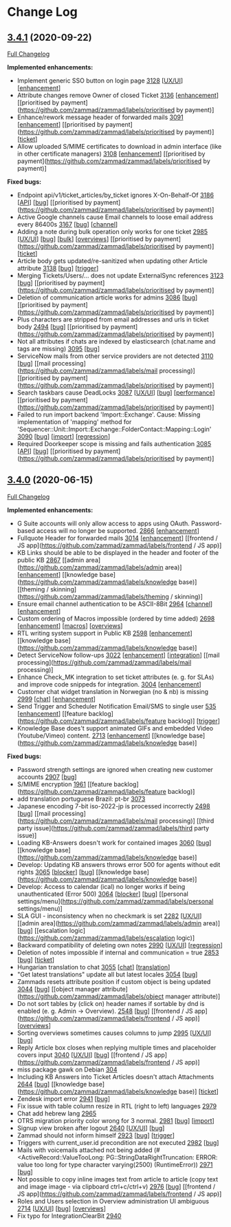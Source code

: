 # Change Log

## [3.4.1](https://github.com/zammad/zammad/tree/3.4.1) (2020-09-22)
[Full Changelog](https://github.com/zammad/zammad/compare/3.4.0...3.4.1)

**Implemented enhancements:**
- Implement generic SSO button on login page [3128](https://github.com/zammad/zammad/issues/3128) [[UX/UI](https://github.com/zammad/zammad/labels/UX/UI)] [[enhancement](https://github.com/zammad/zammad/labels/enhancement)]
- Attribute changes remove Owner of closed Ticket [3136](https://github.com/zammad/zammad/issues/3136) [[enhancement](https://github.com/zammad/zammad/labels/enhancement)] [[prioritised by payment](https://github.com/zammad/zammad/labels/prioritised by payment)]
- Enhance/rework message header of forwarded mails [3091](https://github.com/zammad/zammad/issues/3091) [[enhancement](https://github.com/zammad/zammad/labels/enhancement)] [[prioritised by payment](https://github.com/zammad/zammad/labels/prioritised by payment)] [[ticket](https://github.com/zammad/zammad/labels/ticket)]
- Allow uploaded S/MIME certificates to download in admin interface (like in other certificate managers) [3108](https://github.com/zammad/zammad/issues/3108) [[enhancement](https://github.com/zammad/zammad/labels/enhancement)] [[prioritised by payment](https://github.com/zammad/zammad/labels/prioritised by payment)]

**Fixed bugs:**
- Endpoint api/v1/ticket_articles/by_ticket ignores X-On-Behalf-Of  [3186](https://github.com/zammad/zammad/issues/3186) [[API](https://github.com/zammad/zammad/labels/API)] [[bug](https://github.com/zammad/zammad/labels/bug)] [[prioritised by payment](https://github.com/zammad/zammad/labels/prioritised by payment)]
- Active Google channels cause Email channels to loose email address every 86400s [3167](https://github.com/zammad/zammad/issues/3167) [[bug](https://github.com/zammad/zammad/labels/bug)] [[channel](https://github.com/zammad/zammad/labels/channel)]
- Adding a note during bulk operation only works for one ticket [2985](https://github.com/zammad/zammad/issues/2985) [[UX/UI](https://github.com/zammad/zammad/labels/UX/UI)] [[bug](https://github.com/zammad/zammad/labels/bug)] [[bulk](https://github.com/zammad/zammad/labels/bulk)] [[overviews](https://github.com/zammad/zammad/labels/overviews)] [[prioritised by payment](https://github.com/zammad/zammad/labels/prioritised by payment)] [[ticket](https://github.com/zammad/zammad/labels/ticket)]
- Article body gets updated/re-sanitized when updating other Article attribute [3138](https://github.com/zammad/zammad/issues/3138) [[bug](https://github.com/zammad/zammad/labels/bug)] [[trigger](https://github.com/zammad/zammad/labels/trigger)]
- Merging Tickets/Users/... does not update ExternalSync references [3123](https://github.com/zammad/zammad/issues/3123) [[bug](https://github.com/zammad/zammad/labels/bug)] [[prioritised by payment](https://github.com/zammad/zammad/labels/prioritised by payment)]
- Deletion of communication article works for admins [3086](https://github.com/zammad/zammad/issues/3086) [[bug](https://github.com/zammad/zammad/labels/bug)] [[prioritised by payment](https://github.com/zammad/zammad/labels/prioritised by payment)]
- Plus characters are stripped from email addresses and urls in ticket body [2494](https://github.com/zammad/zammad/issues/2494) [[bug](https://github.com/zammad/zammad/labels/bug)] [[prioritised by payment](https://github.com/zammad/zammad/labels/prioritised by payment)]
- Not all attributes if chats are indexed by elasticsearch (chat.name and tags are missing) [3095](https://github.com/zammad/zammad/issues/3095) [[bug](https://github.com/zammad/zammad/labels/bug)]
- ServiceNow mails from other service providers are not detected [3110](https://github.com/zammad/zammad/issues/3110) [[bug](https://github.com/zammad/zammad/labels/bug)] [[mail processing](https://github.com/zammad/zammad/labels/mail processing)] [[prioritised by payment](https://github.com/zammad/zammad/labels/prioritised by payment)]
- Search taskbars cause DeadLocks [3087](https://github.com/zammad/zammad/issues/3087) [[UX/UI](https://github.com/zammad/zammad/labels/UX/UI)] [[bug](https://github.com/zammad/zammad/labels/bug)] [[performance](https://github.com/zammad/zammad/labels/performance)] [[prioritised by payment](https://github.com/zammad/zammad/labels/prioritised by payment)]
- Failed to run import backend 'Import::Exchange'. Cause: Missing implementation of 'mapping' method for 'Sequencer::Unit::Import::Exchange::FolderContact::Mapping::Login' [3090](https://github.com/zammad/zammad/issues/3090) [[bug](https://github.com/zammad/zammad/labels/bug)] [[import](https://github.com/zammad/zammad/labels/import)] [[regression](https://github.com/zammad/zammad/labels/regression)]
- Required Doorkeeper scope is missing and fails authentication [3085](https://github.com/zammad/zammad/issues/3085) [[API](https://github.com/zammad/zammad/labels/API)] [[bug](https://github.com/zammad/zammad/labels/bug)] [[prioritised by payment](https://github.com/zammad/zammad/labels/prioritised by payment)]


## [3.4.0](https://github.com/zammad/zammad/tree/3.4.0) (2020-06-15)
[Full Changelog](https://github.com/zammad/zammad/compare/3.3.0...3.4.0)

**Implemented enhancements:**
- G Suite accounts will only allow access to apps using OAuth. Password-based access will no longer be supported. [2866](https://github.com/zammad/zammad/issues/2866) [[enhancement](https://github.com/zammad/zammad/labels/enhancement)]
- Fullquote Header for forwarded mails [3014](https://github.com/zammad/zammad/pull/3014) [[enhancement](https://github.com/zammad/zammad/labels/enhancement)] [[frontend / JS app](https://github.com/zammad/zammad/labels/frontend / JS app)]
- KB Links should be able to be displayed in the header and footer of the public KB [2867](https://github.com/zammad/zammad/issues/2867) [[admin area](https://github.com/zammad/zammad/labels/admin area)] [[enhancement](https://github.com/zammad/zammad/labels/enhancement)] [[knowledge base](https://github.com/zammad/zammad/labels/knowledge base)] [[theming / skinning](https://github.com/zammad/zammad/labels/theming / skinning)]
- Ensure email channel authentication to be ASCII-8Bit [2964](https://github.com/zammad/zammad/issues/2964) [[channel](https://github.com/zammad/zammad/labels/channel)] [[enhancement](https://github.com/zammad/zammad/labels/enhancement)]
- Custom ordering of Macros impossible (ordered by time added) [2698](https://github.com/zammad/zammad/issues/2698) [[enhancement](https://github.com/zammad/zammad/labels/enhancement)] [[macros](https://github.com/zammad/zammad/labels/macros)] [[overviews](https://github.com/zammad/zammad/labels/overviews)]
- RTL writing system support in Public KB [2598](https://github.com/zammad/zammad/issues/2598) [[enhancement](https://github.com/zammad/zammad/labels/enhancement)] [[knowledge base](https://github.com/zammad/zammad/labels/knowledge base)]
- Detect ServiceNow follow-ups [3022](https://github.com/zammad/zammad/issues/3022) [[enhancement](https://github.com/zammad/zammad/labels/enhancement)] [[integration](https://github.com/zammad/zammad/labels/integration)] [[mail processing](https://github.com/zammad/zammad/labels/mail processing)]
- Enhance Check_MK integration to set ticket attributes (e. g. for SLAs) and improve code snippeds for integration. [3004](https://github.com/zammad/zammad/issues/3004) [[enhancement](https://github.com/zammad/zammad/labels/enhancement)]
- Customer chat widget translation in Norwegian (no & nb) is missing [2999](https://github.com/zammad/zammad/issues/2999) [[chat](https://github.com/zammad/zammad/labels/chat)] [[enhancement](https://github.com/zammad/zammad/labels/enhancement)]
- Send Trigger and Scheduler Notification Email/SMS to single user [535](https://github.com/zammad/zammad/issues/535) [[enhancement](https://github.com/zammad/zammad/labels/enhancement)] [[feature backlog](https://github.com/zammad/zammad/labels/feature backlog)] [[trigger](https://github.com/zammad/zammad/labels/trigger)]
- Knowledge Base does't support animated GIFs and embedded Video (Youtube/Vimeo) content. [2713](https://github.com/zammad/zammad/issues/2713) [[enhancement](https://github.com/zammad/zammad/labels/enhancement)] [[knowledge base](https://github.com/zammad/zammad/labels/knowledge base)]

**Fixed bugs:**
- Password strength settings are ignored when creating new customer accounts [2907](https://github.com/zammad/zammad/issues/2907) [[bug](https://github.com/zammad/zammad/labels/bug)]
- S/MIME encryption [1961](https://github.com/zammad/zammad/issues/1961) [[feature backlog](https://github.com/zammad/zammad/labels/feature backlog)]
- add translation portuguese Brazil: pt-br [3073](https://github.com/zammad/zammad/pull/3073)
- Japanese encoding 7-bit iso-2022-jp is processed incorrectly [2498](https://github.com/zammad/zammad/issues/2498) [[bug](https://github.com/zammad/zammad/labels/bug)] [[mail processing](https://github.com/zammad/zammad/labels/mail processing)] [[third party issue](https://github.com/zammad/zammad/labels/third party issue)]
- Loading KB-Answers doesn't work for contained images [3060](https://github.com/zammad/zammad/issues/3060) [[bug](https://github.com/zammad/zammad/labels/bug)] [[knowledge base](https://github.com/zammad/zammad/labels/knowledge base)]
- Develop: Updating KB answers throws error 500 for agents without edit rights [3065](https://github.com/zammad/zammad/issues/3065) [[blocker](https://github.com/zammad/zammad/labels/blocker)] [[bug](https://github.com/zammad/zammad/labels/bug)] [[knowledge base](https://github.com/zammad/zammad/labels/knowledge base)]
- Develop: Access to calendar (ical) no longer works if being unauthenticated (Error 500) [3064](https://github.com/zammad/zammad/issues/3064) [[blocker](https://github.com/zammad/zammad/labels/blocker)] [[bug](https://github.com/zammad/zammad/labels/bug)] [[personal settings/menu](https://github.com/zammad/zammad/labels/personal settings/menu)]
- SLA GUI - inconsistency when no checkmark is set [2282](https://github.com/zammad/zammad/issues/2282) [[UX/UI](https://github.com/zammad/zammad/labels/UX/UI)] [[admin area](https://github.com/zammad/zammad/labels/admin area)] [[bug](https://github.com/zammad/zammad/labels/bug)] [[escalation logic](https://github.com/zammad/zammad/labels/escalation logic)]
- Backward compatibility of deleting own notes [2990](https://github.com/zammad/zammad/issues/2990) [[UX/UI](https://github.com/zammad/zammad/labels/UX/UI)] [[regression](https://github.com/zammad/zammad/labels/regression)]
- Deletion of notes impossible if internal and communication = true [2853](https://github.com/zammad/zammad/issues/2853) [[bug](https://github.com/zammad/zammad/labels/bug)] [[ticket](https://github.com/zammad/zammad/labels/ticket)]
- Hungarian translation to chat [3055](https://github.com/zammad/zammad/pull/3055) [[chat](https://github.com/zammad/zammad/labels/chat)] [[translation](https://github.com/zammad/zammad/labels/translation)]
- "Get latest translations" update all but latest locales [3054](https://github.com/zammad/zammad/issues/3054) [[bug](https://github.com/zammad/zammad/labels/bug)]
- Zammads resets attribute position if custom object is being updated [3044](https://github.com/zammad/zammad/issues/3044) [[bug](https://github.com/zammad/zammad/labels/bug)] [[object manager attribute](https://github.com/zammad/zammad/labels/object manager attribute)]
- Do not sort tables by (click on) header names if sortable by dnd is enabled (e. g. Admin -> Overview). [2548](https://github.com/zammad/zammad/issues/2548) [[bug](https://github.com/zammad/zammad/labels/bug)] [[frontend / JS app](https://github.com/zammad/zammad/labels/frontend / JS app)] [[overviews](https://github.com/zammad/zammad/labels/overviews)]
- Sorting overviews sometimes causes columns to jump [2995](https://github.com/zammad/zammad/issues/2995) [[UX/UI](https://github.com/zammad/zammad/labels/UX/UI)] [[bug](https://github.com/zammad/zammad/labels/bug)]
- Reply Article box closes when replying multiple times and placeholder covers input [3040](https://github.com/zammad/zammad/issues/3040) [[UX/UI](https://github.com/zammad/zammad/labels/UX/UI)] [[bug](https://github.com/zammad/zammad/labels/bug)] [[frontend / JS app](https://github.com/zammad/zammad/labels/frontend / JS app)]
- miss package gawk on Debian [304](https://github.com/zammad/zammad/issues/304)
- Including KB Answers into Ticket Articles doesn't attach Attachments [2644](https://github.com/zammad/zammad/issues/2644) [[bug](https://github.com/zammad/zammad/labels/bug)] [[knowledge base](https://github.com/zammad/zammad/labels/knowledge base)] [[ticket](https://github.com/zammad/zammad/labels/ticket)]
- Zendesk import error [2941](https://github.com/zammad/zammad/issues/2941) [[bug](https://github.com/zammad/zammad/labels/bug)]
- Fix issue with table column resize in RTL (right to left) languages [2979](https://github.com/zammad/zammad/pull/2979)
- Chat add hebrew lang [2965](https://github.com/zammad/zammad/pull/2965)
- OTRS migration priority color wrong for 3 normal. [2981](https://github.com/zammad/zammad/issues/2981) [[bug](https://github.com/zammad/zammad/labels/bug)] [[import](https://github.com/zammad/zammad/labels/import)]
- Signup view broken after logout [2640](https://github.com/zammad/zammad/issues/2640) [[UX/UI](https://github.com/zammad/zammad/labels/UX/UI)] [[bug](https://github.com/zammad/zammad/labels/bug)]
- Zammad should not inform himself [2923](https://github.com/zammad/zammad/issues/2923) [[bug](https://github.com/zammad/zammad/labels/bug)] [[trigger](https://github.com/zammad/zammad/labels/trigger)]
- Triggers with current_user.id precondition are not executed [2982](https://github.com/zammad/zammad/issues/2982) [[bug](https://github.com/zammad/zammad/labels/bug)]
- Mails with voicemails attached not being added (#<ActiveRecord::ValueTooLong: PG::StringDataRightTruncation: ERROR:  value too long for type character varying(2500) (RuntimeError)) [2971](https://github.com/zammad/zammad/issues/2971) [[bug](https://github.com/zammad/zammad/labels/bug)]
- Not possible to copy inline images text from article to article (copy text and image image - via clipboard ctrl+c/ctrl+v) [2976](https://github.com/zammad/zammad/issues/2976) [[bug](https://github.com/zammad/zammad/labels/bug)] [[frontend / JS app](https://github.com/zammad/zammad/labels/frontend / JS app)]
- Roles and Users selection in Overview administration UI ambiguous [2714](https://github.com/zammad/zammad/issues/2714) [[UX/UI](https://github.com/zammad/zammad/labels/UX/UI)] [[bug](https://github.com/zammad/zammad/labels/bug)] [[overviews](https://github.com/zammad/zammad/labels/overviews)]
- Fix typo for IntegrationClearBit [2940](https://github.com/zammad/zammad/pull/2940)
